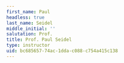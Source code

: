 ```yaml
---
first_name: Paul
headless: true
last_name: Seidel
middle_initial: ''
salutation: Prof.
title: Prof. Paul Seidel
type: instructor
uid: bc685657-74ac-1dda-c088-c754a415c138
---
```

